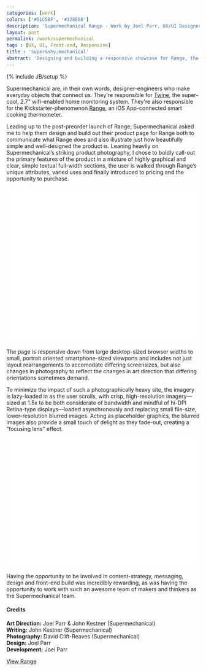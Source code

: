 ```yaml
---
categories: [work]
colors: ['#51C5BF', '#328E88']
description: 'Supermechanical Range - Work by Joel Parr, UX/UI Designer and Front-end Developer in Austin, TX.'
layout: post
permalink: /work/supermechanical
tags : [UX, UI, Front-end, Responsive]
title : 'Super&shy;mechanical'
abstract: 'Designing and building a responsive showcase for Range, the smart thermometer.'
---
```

{% include JB/setup %}

Supermechanical are, in their own words, designer-engineers who make everyday objects that connect us. They're responsible for [Twine](http://supermechanical.com/twine/features.html), the super-cool, 2.7" wifi-enabled home monitoring system. They're also responsible for the Kickstarter-phenomenon [Range](http://supermechanical.com/range), an iOS App-connected smart cooking thermometer.

<div class="multi-col" markdown="1">
Leading up to the post-preorder launch of Range, Supermechanical asked me to help them design and build out their product page for Range both to communicate what Range does and also illustrate just how beautifully simple and well-designed the product is. Leaning heavily on Supermechanical’s striking product photography, I chose to boldly call-out the primary features of the product in a mixture of highly graphical and clear, simple textual full-width sections, the user is walked through Range‘s unique attributes, varied uses and finally introduced to pricing and the opportunity to purchase.
</div>

<img alt="Screenshot of Range product page on large screen" class="ll" src="/assets/img/work/ss-monitor-ph.png" 
	data-src="/assets/img/work/supermechanical-ss-monitor.png" />

The page is responsive down from large desktop-sized browser widths to small, portrait oriented smartphone-sized viewports and includes not just layout rearrangements to accomodate differing screensizes, but also changes in photography to reflect the changes in art direction that differing orientations sometimes demand.

To minimize the impact of such a photographically heavy site, the imagery is lazy-loaded in as the user scrolls, with crisp, high-resolution imagery—sized at 1.5x to be both considerate of bandwidth and mindful of hi-DPI Retina-type displays—loaded asynchronously and replacing small file-size, lower-resolution blurred images. Acting as placeholder graphics, the blurred images also provide a small touch of delight as they fade-out, creating a “focusing lens” effect.

<img alt="Screenshot of Range product page on mobile devices" class="ll" 
	src="/assets/img/work/ss-mobile-ph.png" data-src="/assets/img/work/supermechanical-ss-mobile.png" />

Having the opportunity to be involved in content-strategy, messaging, design and front-end build was incredibly rewarding, as was having the opportunity to work with such an awesome team of makers and thinkers as the Supermechanical team.

#### Credits
**Art Direction:** Joel Parr &amp; John Kestner (Supermechanical)  
**Writing:** John Kestner (Supermechanical)  
**Photography:** David Clift-Reaves (Supermechanical)  
**Design:** Joel Parr  
**Development:** Joel Parr  

<a class="cta" href="http://supermechanical.com/range" target="_blank" title="Visit supermechanical.com in a new window">View Range</a>